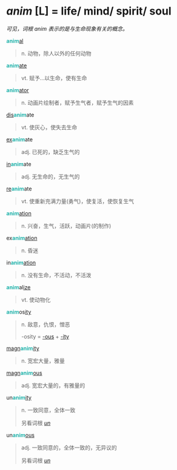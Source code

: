 # _anim_ [L] = life/ mind/ spirit/ soul

*可见，词根 _anim_ 表示的是与生命现象有关的概念。*

<b style="color: #20B2AA;">anim</b>[al](-al.md)
> n. 动物，除人以外的任何动物

<b style="color: #20B2AA;">anim</b>[ate](-ate.md)
> vt. 赋予...以生命，使有生命
  
<b style="color: #20B2AA;">anim</b>[ator](-or.md)
> n. 动画片绘制者，赋予生气者，赋予生气的因素

[dis](dis-.md)<b style="color: #20B2AA;">anim</b>ate
> vt. 使灰心，使失去生命

[ex](ex-.md)<b style="color: #20B2AA;">anim</b>ate
> adj. 已死的，缺乏生气的

[in](in-.1.md)<b style="color: #20B2AA;">anim</b>ate
> adj. 无生命的，无生气的

[re](re-.md)<b style="color: #20B2AA;">anim</b>ate
> vt. 使重新充满力量(勇气)，使复活，使恢复生气

<b style="color: #20B2AA;">anim</b>[ation](-ion.md)
> n. 兴奋，生气，活跃，动画片(的制作)

ex<b style="color: #20B2AA;">anim</b>[ation](-ion.md)
> n. 昏迷

in<b style="color: #20B2AA;">anim</b>[ation](-ion.md)
> n. 没有生命，不活动，不活泼

<b style="color: #20B2AA;">anim</b>al[ize](-ize.md)
> vt. 使动物化

<b style="color: #20B2AA;">anim</b>os[ity](-ity.md)
> n. 敌意，仇恨，憎恶
> 
> -osity = [-ous](-ous.md) + [-ity](-ity.md)

[magn](_magn_.md)<b style="color: #20B2AA;">anim</b>[ity](-ity.md)
> n. 宽宏大量，雅量

[magn](_magn_.md)<b style="color: #20B2AA;">anim</b>[ous](-ous.md)
> adj. 宽宏大量的，有雅量的

un<b style="color: #20B2AA;">anim</b>[ity](-ity.md)
> n. 一致同意，全体一致
>
> 另看词根 [_un_](_un_.md)

un<b style="color: #20B2AA;">anim</b>[ous](-ous.md)
> adj. 一致同意的，全体一致的，无异议的
>
> 另看词根 [_un_](_un_.md)